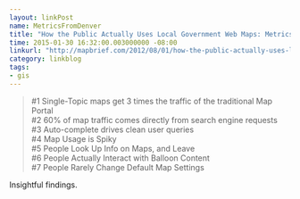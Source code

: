 ```yaml
---
layout: linkPost
name: MetricsFromDenver
title: "How the Public Actually Uses Local Government Web Maps: Metrics from Denver"
time: 2015-01-30 16:32:00.003000000 -08:00
linkurl: "http://mapbrief.com/2012/08/01/how-the-public-actually-uses-local-government-web-maps-metrics-from-denver/"
category: linkblog
tags:
- gis
---
```


<blockquote>
    #1 Single-Topic maps get 3 times the traffic of the traditional Map Portal <br />
    #2 60% of map traffic comes directly from search engine requests <br />
    #3 Auto-complete drives clean user queries <br />
    #4 Map Usage is Spiky <br />
    #5 People Look Up Info on Maps, and Leave <br />
    #6 People Actually Interact with Balloon Content <br/>
    #7 People Rarely Change Default Map Settings
</blockquote>
<p>Insightful findings.</p>
